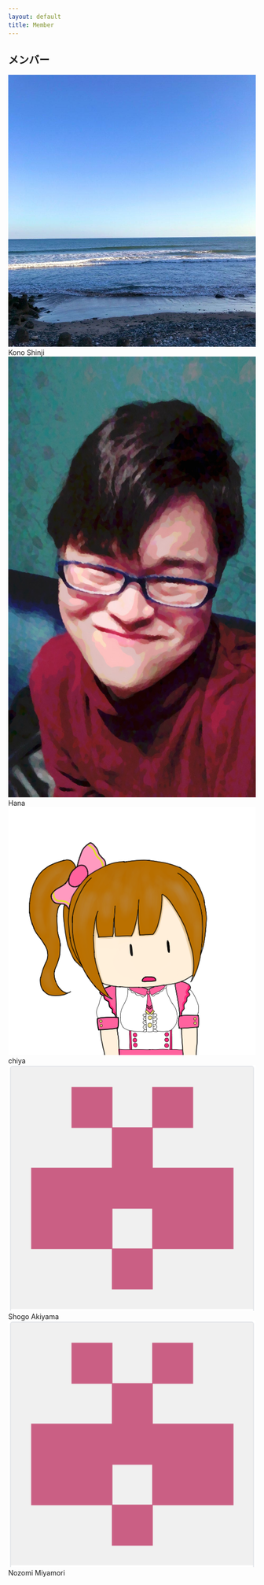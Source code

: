 ```yaml
---
layout: default
title: Member
---
```

## メンバー

<div id="row">
  <div class="user_box">
    <div class="user_icon">
      <img src="/assets/img/sea.jpg" class="icon">
    </div>
    <div class="user_name">
      Kono Shinji
    </div>
  </div>

  <div class="user_box">
    <div class="user_icon">
      <img src="/assets/img/Hayashiabura.jpg" class="icon">
    </div>
    <div class="user_name">
      Hana
    </div>
  </div>
  
  <div class="user_box">
    <div class="user_icon">
      <img src="/assets/img/chiya_icon.png" class="icon">
    </div>
    <div class="user_name">
      chiya
    </div>
  </div>
  
  <div class="user_box">
    <div class="user_icon">
      <img src="/assets/img/akiyama_icon.png" class="icon">
    </div>
    <div class="user_name">
      Shogo Akiyama
    </div>
  </div>
  
  <div class="user_box">
    <div class="user_icon">
      <img src="/assets/img/akiyama_icon.png" class="icon">
    </div>
    <div class="user_name">
      Nozomi Miyamori
    </div>
  </div>

</div>